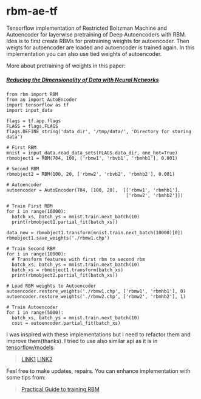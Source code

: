# rbm-ae-tf
Tensorflow implementation of Restricted Boltzman Machine and Autoencoder for layerwise pretraining of Deep Autoencoders with RBM. Idea is to first create RBMs for pretraining weights for autoencoder. Then weigts for autoencoder are loaded and autoencoder is trained again. In this implementation you can also use tied weights of autoencoder.

More about pretraining of weights in this paper:

##### [Reducing the Dimensionality of Data with Neural Networks](https://www.cs.toronto.edu/~hinton/science.pdf)

```
from rbm import RBM
from au import AutoEncoder
import tensorflow as tf
import input_data

flags = tf.app.flags
FLAGS = flags.FLAGS
flags.DEFINE_string('data_dir', '/tmp/data/', 'Directory for storing data')

# First RBM
mnist = input_data.read_data_sets(FLAGS.data_dir, one_hot=True)
rbmobject1 = RBM(784, 100, ['rbmw1', 'rbvb1', 'rbmhb1'], 0.001)

# Second RBM
rbmobject2 = RBM(100, 20, ['rbmw2', 'rbvb2', 'rbmhb2'], 0.001)

# Autoencoder
autoencoder = AutoEncoder(784, [100, 20],  [['rbmw1', 'rbmhb1'],
                                            ['rbmw2', 'rbmhb2']])

# Train First RBM
for i in range(10000):
  batch_xs, batch_ys = mnist.train.next_batch(10)
  print(rbmobject1.partial_fit(batch_xs))

data_new = rbmobject1.transform(mnist.train.next_batch(10000)[0])
rbmobject1.save_weights('./rbmw1.chp')

# Train Second RBM
for i in range(10000):
  # Transform features with first rbm to second rbm
  batch_xs, batch_ys = mnist.train.next_batch(10)
  batch_xs = rbmobject1.transform(batch_xs)
  print(rbmobject2.partial_fit(batch_xs))

# Load RBM weights to Autoencoder
autoencoder.restore_weights('./rbmw1.chp', ['rbmw1', 'rbmhb1'], 0)
autoencoder.restore_weights('./rbmw2.chp', ['rbmw2', 'rbmhb2'], 1)

# Train Autoencoder
for i in range(5000):
  batch_xs, batch_ys = mnist.train.next_batch(10)
  cost = autoencoder.partial_fit(batch_xs)
```

I was inspired with these implementations but I need to refactor them and improve them(thanks). I tried to use also similar api as it is in [tensorflow/models](https://github.com/tensorflow/models):
> [LINK1](https://www.snip2code.com/Snippet/1059693/RBM-procedure-using-tensorflow)
> [LINK2](https://gist.github.com/saliksyed/593c950ba1a3b9dd08d5)


Feel free to make updates, repairs. You can enhance implementation with some tips from:
> [Practical Guide to training RBM](https://www.cs.toronto.edu/~hinton/absps/guideTR.pdf)
